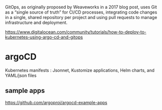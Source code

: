 
GitOps, as originally proposed by Weaveworks in a 2017 blog post, 
uses Git as a “single source of truth” for CI/CD processes, 
integrating code changes in a single, shared repository per project 
and using pull requests to manage infrastructure and deployment.

https://www.digitalocean.com/community/tutorials/how-to-deploy-to-kubernetes-using-argo-cd-and-gitops

# argoCD

 Kubernetes manifests : Jsonnet, Kustomize applications, Helm charts, and YAML/json files
 

## sample apps

https://github.com/argoproj/argocd-example-apps
